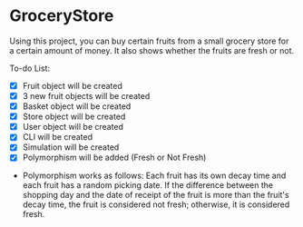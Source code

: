 # GroceryStore
<p>Using this project, you can buy certain fruits from a small grocery store for a certain amount of money. It also shows whether the fruits are fresh or not.<p/>
To-do List:

- [x] Fruit object will be created
- [X] 3 new fruit objects will be created
- [X] Basket object will be created
- [X] Store object will be created
- [X] User object will be created
- [X] CLI will be created
- [X] Simulation will be created
- [X] Polymorphism will be added (Fresh or Not Fresh)
- Polymorphism works as follows: Each fruit has its own decay time and each fruit has a random picking date. If the difference between the shopping day and the date of receipt of the fruit is more than the fruit's decay time, the fruit is considered not fresh; otherwise, it is considered fresh.
